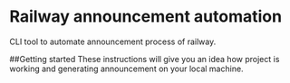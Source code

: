 # Railway announcement automation
CLI tool to automate announcement process of railway.

##Getting started
These instructions will give you an idea how project is working and generating announcement on your local machine. 

